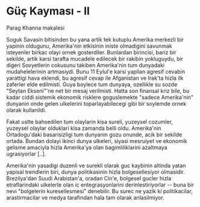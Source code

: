 # Güç Kayması - II

Parag Khanna makalesi

Soguk Savasin bitisinden bu yana artik tek kutuplu Amerika merkezli bir yapinin oldugunu, Amerika'nin etkisinin iniste olmadigini savunmak isteyenler birkac olayi ornek gosterdiler. Bunlardan birincisi, bariz bir sekilde, artik karsi tarafta mucadele edilecek bir rakibin yokluguydu, bir digeri Sovyetlerin cokusunu takiben Amerika'nin tum dunyadaki mudahelelerinin artmasiydi. Bunu 11 Eylul'e karsi yapilan agresif cevabin yarattigi hava eklendi, bu agresif cevap ile Afganistan ve Irak'ta hizla ilk zaferler elde edilmisti. Guya boylece tum dunyaya, ozellikle su sozde "Seytan Ekseni"'ne net bir mesaj verilmisti. Hatta son finansal kriz bile, bu kadar ciddi sistemik ekonomik risklere goguslemekte "sadece Amerika'nin" dunyanin onde gelen ulkelerini toparlayabilecegi gibi bir soylemde ornek olarak kullanildi.

Fakat ustte bahsedilen tum olaylarin kisa sureli, yuzeysel cozumler, yuzeysel olaylar olduklari kisa zamanda belli oldu. Amerika'nin Ortadogu'daki basarisizligi tum dunyanin gozu onunde, acik bir sekilde ortada. Bundan dolayi ikinci dunya ulkeleri, siyasi mesruiyet ve ekonomik gelisme amaciyla hizla Amerika'ya olan bagimliliklarini azaltmaya ugrasiyorlar [..].

Amerika'nin yasadigi duzenli ve surekli olarak guc kaybinin altinda yatan yapisal trendlerin biri, dunya politikasinin hizla bolgesellesiyor olmasidir. Brezilya'dan Suudi Arabistan'a, oradan Cin'e, bolgesel gucler hizla etraflarindaki ulkelerle olan ic entegrasyonlarini derinlestiriyorlar -- buna bir nevi "bolgelerin kuresellesmesi" denebilir. Bu surec ne yazik ki politikacilar, arastirmacilar ve medya tarafindan hala tam olarak anlasilmiyor.
